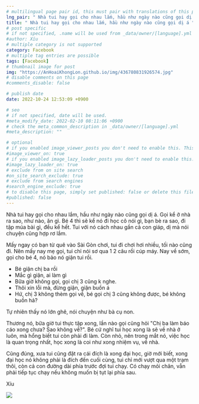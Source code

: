 ```yaml
---
# multilingual page pair id, this must pair with translations of this page. (This name must be unique)
lng_pair: " Nhà tui hay gọi cho nhau lắm, hầu như ngày nào cũng gọi dị á "
title: " Nhà tui hay gọi cho nhau lắm, hầu như ngày nào cũng gọi dị á "
# post specific
# if not specified, .name will be used from _data/owner/[language].yml
#author: Xíu
# multiple category is not supported
category: Facebook
# multiple tag entries are possible
tags: [Facebook]
# thumbnail image for post
img: "https://AnHoaiKhongLon.github.io/img/436780831926574.jpg"
# disable comments on this page
#comments_disable: false

# publish date
date: 2022-10-24 12:53:09 +0900

# seo
# if not specified, date will be used.
#meta_modify_date: 2022-02-10 08:11:06 +0900
# check the meta_common_description in _data/owner/[language].yml
#meta_description: ""

# optional
# if you enabled image_viewer_posts you don't need to enable this. This is only if image_viewer_posts = false
#image_viewer_on: true
# if you enabled image_lazy_loader_posts you don't need to enable this. This is only if image_lazy_loader_posts = false
#image_lazy_loader_on: true
# exclude from on site search
#on_site_search_exclude: true
# exclude from search engines
#search_engine_exclude: true
# to disable this page, simply set published: false or delete this file
#published: false
---
```


<!-- outline-start -->

Nhà tui hay gọi cho nhau lắm, hầu như ngày nào cũng gọi dị á. Gọi kể ở nhà ra sao, như nào, ăn gì. Bé 4 thì sẽ kể nó đi học cô nói gì, bạn bè ra sao, đi tập múa bài gì, đều kể hết. Tui với nó cách nhau gần cả con giáp, dị mà nói chuyện cũng hợp rơ lắm.

Mấy ngay có bạn từ quê vào Sài Gòn chơi, tui đi chơi hơi nhiều, tối nào cũng đi. Nên mấy nay mẹ gọi, tui chỉ nói sơ qua 1 2 câu rồi cúp máy. Nay về sớm, gọi cho bé 4, nó bảo nó giận tui rồi.

- Bé giận chị ba rồi
- Mắc gì giận, ai làm gì
- Bữa giờ không gọi, gọi chị 3 cũng k nghe.
- Thôi xin lỗi mà, đừng giận, giận buồn á
- Hứ, chị 3 không thèm gọi về, bé gọi chị 3 cũng không được, bé không buồn hả?

Tự nhiên thấy nó lớn ghê, nói chuyện như bà cụ non.

Thương nó, bữa giờ tui thực tập xong, lần nào gọi cũng hỏi "Chị ba làm báo cáo xong chưa? Sao không về?". Bé cứ nghĩ tui học xong là sẽ về nhà ở luôn, mà hổng biết tui còn phải đi làm. Còn nhỏ, nên trong mắt nó, việc học là quan trọng nhất, học xong là coi như xong nhiệm vụ, về nhà.

Cũng đúng, xưa tui cũng đặt ra cái đích là xong đại học, giờ mới biết, xong đại học nó không phải là đích đến cuối cùng, tui chỉ mới vượt qua một trạm thôi, còn cả con đường dài phía trước đợi tui chạy. Có chạy mỏi chân, vẫn phải tiếp tục chạy nếu không muốn bị tụt lại phía sau.

Xíu

<!-- outline-end -->

<img src= "https://AnHoaiKhongLon.github.io/img/436780831926574.jpg">